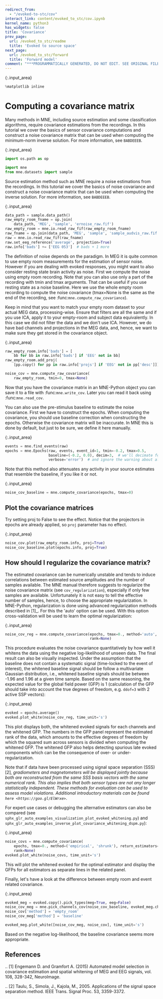 ```yaml
---
redirect_from:
  - "/evoked-to-stc/cov"
interact_link: content/evoked_to_stc/cov.ipynb
kernel_name: python3
has_widgets: false
title: 'Covariance'
prev_page:
  url: /evoked_to_stc/readme
  title: 'Evoked to source space'
next_page:
  url: /evoked_to_stc/forward
  title: 'Forward model'
comment: "***PROGRAMMATICALLY GENERATED, DO NOT EDIT. SEE ORIGINAL FILES IN /content***"
---
```




{:.input_area}
```python
%matplotlib inline
```




Computing a covariance matrix
=============================

Many methods in MNE, including source estimation and some classification
algorithms, require covariance estimations from the recordings.
In this tutorial we cover the basics of sensor covariance computations and
construct a noise covariance matrix that can be used when computing the
minimum-norm inverse solution. For more information, see `BABDEEEB`.





{:.input_area}
```python
import os.path as op

import mne
from mne.datasets import sample
```


Source estimation method such as MNE require a noise estimations from the
recordings. In this tutorial we cover the basics of noise covariance and
construct a noise covariance matrix that can be used when computing the
inverse solution. For more information, see `BABDEEEB`.





{:.input_area}
```python
data_path = sample.data_path()
raw_empty_room_fname = op.join(
    data_path, 'MEG', 'sample', 'ernoise_raw.fif')
raw_empty_room = mne.io.read_raw_fif(raw_empty_room_fname)
raw_fname = op.join(data_path, 'MEG', 'sample', 'sample_audvis_raw.fif')
raw = mne.io.read_raw_fif(raw_fname)
raw.set_eeg_reference('average', projection=True)
raw.info['bads'] += ['EEG 053']  # bads + 1 more
```


The definition of noise depends on the paradigm. In MEG it is quite common
to use empty room measurements for the estimation of sensor noise. However if
you are dealing with evoked responses, you might want to also consider
resting state brain activity as noise.
First we compute the noise using empty room recording. Note that you can also
use only a part of the recording with tmin and tmax arguments. That can be
useful if you use resting state as a noise baseline. Here we use the whole
empty room recording to compute the noise covariance (tmax=None is the same
as the end of the recording, see :func:`mne.compute_raw_covariance`).

Keep in mind that you want to match your empty room dataset to your
actual MEG data, processing-wise. Ensure that filters
are all the same and if you use ICA, apply it to your empty-room and subject
data equivalently. In this case we did not filter the data and
we don't use ICA. However, we do have bad channels and projections in
the MEG data, and, hence, we want to make sure they get stored in the
covariance object.





{:.input_area}
```python
raw_empty_room.info['bads'] = [
    bb for bb in raw.info['bads'] if 'EEG' not in bb]
raw_empty_room.add_proj(
    [pp.copy() for pp in raw.info['projs'] if 'EEG' not in pp['desc']])

noise_cov = mne.compute_raw_covariance(
    raw_empty_room, tmin=0, tmax=None)
```


Now that you have the covariance matrix in an MNE-Python object you can
save it to a file with :func:`mne.write_cov`. Later you can read it back
using :func:`mne.read_cov`.

You can also use the pre-stimulus baseline to estimate the noise covariance.
First we have to construct the epochs. When computing the covariance, you
should use baseline correction when constructing the epochs. Otherwise the
covariance matrix will be inaccurate. In MNE this is done by default, but
just to be sure, we define it here manually.





{:.input_area}
```python
events = mne.find_events(raw)
epochs = mne.Epochs(raw, events, event_id=1, tmin=-0.2, tmax=0.5,
                    baseline=(-0.2, 0.0), decim=3,  # we'll decimate for speed
                    verbose='error')  # and ignore the warning about aliasing
```


Note that this method also attenuates any activity in your
source estimates that resemble the baseline, if you like it or not.





{:.input_area}
```python
noise_cov_baseline = mne.compute_covariance(epochs, tmax=0)
```


Plot the covariance matrices
----------------------------

Try setting proj to False to see the effect. Notice that the projectors in
epochs are already applied, so ``proj`` parameter has no effect.





{:.input_area}
```python
noise_cov.plot(raw_empty_room.info, proj=True)
noise_cov_baseline.plot(epochs.info, proj=True)
```


How should I regularize the covariance matrix?
----------------------------------------------

The estimated covariance can be numerically
unstable and tends to induce correlations between estimated source amplitudes
and the number of samples available. The MNE manual therefore suggests to
regularize the noise covariance matrix (see
`cov_regularization`), especially if only few samples are available.
Unfortunately it is not easy to tell the effective number of samples, hence,
to choose the appropriate regularization.
In MNE-Python, regularization is done using advanced regularization methods
described in [1]_. For this the 'auto' option can be used. With this
option cross-validation will be used to learn the optimal regularization:





{:.input_area}
```python
noise_cov_reg = mne.compute_covariance(epochs, tmax=0., method='auto',
                                       rank=None)
```


This procedure evaluates the noise covariance quantitatively by how well it
whitens the data using the
negative log-likelihood of unseen data. The final result can also be visually
inspected.
Under the assumption that the baseline does not contain a systematic signal
(time-locked to the event of interest), the whitened baseline signal should
be follow a multivariate Gaussian distribution, i.e.,
whitened baseline signals should be between -1.96 and 1.96 at a given time
sample.
Based on the same reasoning, the expected value for the global field power
(GFP) is 1 (calculation of the GFP should take into account the true degrees
of freedom, e.g. ``ddof=3`` with 2 active SSP vectors):





{:.input_area}
```python
evoked = epochs.average()
evoked.plot_white(noise_cov_reg, time_unit='s')
```


This plot displays both, the whitened evoked signals for each channels and
the whitened GFP. The numbers in the GFP panel represent the estimated rank
of the data, which amounts to the effective degrees of freedom by which the
squared sum across sensors is divided when computing the whitened GFP.
The whitened GFP also helps detecting spurious late evoked components which
can be the consequence of over- or under-regularization.

Note that if data have been processed using signal space separation
(SSS) [2]_,
gradiometers and magnetometers will be displayed jointly because both are
reconstructed from the same SSS basis vectors with the same numerical rank.
This also implies that both sensor types are not any longer statistically
independent.
These methods for evaluation can be used to assess model violations.
Additional
introductory materials can be found `here <https://goo.gl/ElWrxe>`_.

For expert use cases or debugging the alternative estimators can also be
compared (see
`sphx_glr_auto_examples_visualization_plot_evoked_whitening.py`) and
`sphx_glr_auto_examples_inverse_plot_covariance_whitening_dspm.py`):





{:.input_area}
```python
noise_covs = mne.compute_covariance(
    epochs, tmax=0., method=('empirical', 'shrunk'), return_estimators=True,
    rank=None)
evoked.plot_white(noise_covs, time_unit='s')
```


This will plot the whitened evoked for the optimal estimator and display the
GFPs for all estimators as separate lines in the related panel.



Finally, let's have a look at the difference between empty room and
event related covariance.





{:.input_area}
```python
evoked_meg = evoked.copy().pick_types(meg=True, eeg=False)
noise_cov_meg = mne.pick_channels_cov(noise_cov_baseline, evoked_meg.ch_names)
noise_cov['method'] = 'empty_room'
noise_cov_meg['method'] = 'baseline'

evoked_meg.plot_white([noise_cov_meg, noise_cov], time_unit='s')
```


Based on the negative log-likelihood, the baseline covariance
seems more appropriate.



References
----------

.. [1] Engemann D. and Gramfort A. (2015) Automated model selection in
    covariance estimation and spatial whitening of MEG and EEG signals,
    vol. 108, 328-342, NeuroImage.

.. [2] Taulu, S., Simola, J., Kajola, M., 2005. Applications of the signal
   space separation method. IEEE Trans. Signal Proc. 53, 3359-3372.


